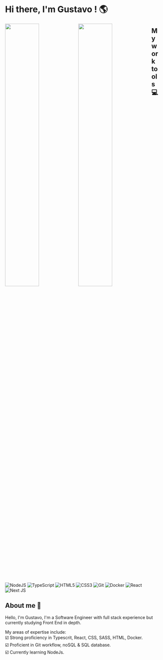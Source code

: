 # Hi there, I'm Gustavo ! :earth_americas:

<img align="left" width="47%" src="https://github-readme-stats.vercel.app/api?username=GustavoNep&show_icons=true&theme=radical" />
<img align="left" width="47%" src="https://github-readme-stats.vercel.app/api/top-langs/?username=GustavoNep&layout=compact" />

## My work tools :computer:
![NodeJS](https://img.shields.io/badge/node.js-6DA55F?style=for-the-badge&logo=node.js&logoColor=white)
![TypeScript](https://img.shields.io/badge/typescript-%23007ACC.svg?style=for-the-badge&logo=typescript&logoColor=white)
![HTML5](https://img.shields.io/badge/html5-%23E34F26.svg?style=for-the-badge&logo=html5&logoColor=white)
![CSS3](https://img.shields.io/badge/css3-%231572B6.svg?style=for-the-badge&logo=css3&logoColor=white)
![Git](https://img.shields.io/badge/git-%23F05033.svg?style=for-the-badge&logo=git&logoColor=white)
![Docker](https://img.shields.io/badge/docker-%230db7ed.svg?style=for-the-badge&logo=docker&logoColor=white)
![React](https://img.shields.io/badge/react-%2320232a.svg?style=for-the-badge&logo=react&logoColor=%2361DAFB)
![Next JS](https://img.shields.io/badge/Next-black?style=for-the-badge&logo=next.js&logoColor=white)

## About me :rocket:

Hello, I'm Gustavo, I'm a Software Engineer with full stack experience but currently studying Front End in depth.

My areas of expertise include: <br>
:ballot_box_with_check: Strong proficiency in Typescrit, React, CSS, SASS, HTML, Docker. <br>
:ballot_box_with_check: Proficient in Git workflow, noSQL & SQL database. <br>
:ballot_box_with_check: Currently learning NodeJs.

